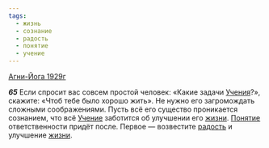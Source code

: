 ```yaml
---
tags:
  - жизнь
  - сознание
  - радость
  - понятие
  - учение
---
```


[Агни-Йога 1929г](https://127.0.0.1:4002/agni/1929)

___65___
Если спросит вас совсем простой человек: «Какие задачи [Учения](../../../tags/#учение)?», скажите: «Чтоб тебе было хорошо жить». Не нужно его загромождать сложными соображениями. Пусть всё его существо проникается сознанием, что всё [Учение](../../../tags/#учение) заботится об улучшении его [жизни](../../../tags/#жизнь). [Понятие](../../../tags/#понятие) ответственности придёт после. Первое — возвестите [радость](../../../tags/#радость) и улучшение [жизни](../../../tags/#жизнь).